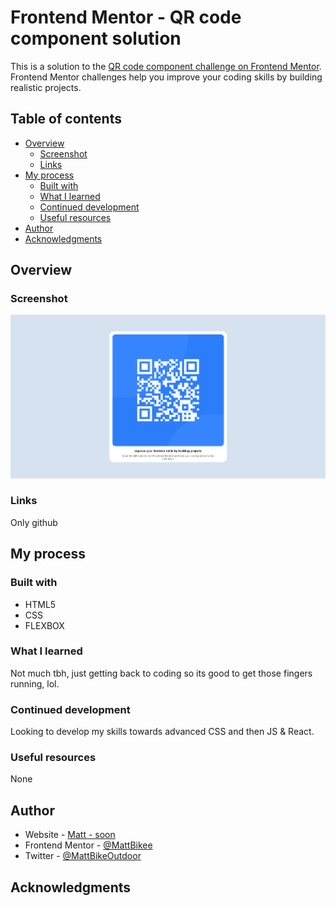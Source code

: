 # Frontend Mentor - QR code component solution

This is a solution to the [QR code component challenge on Frontend Mentor](https://www.frontendmentor.io/challenges/qr-code-component-iux_sIO_H). Frontend Mentor challenges help you improve your coding skills by building realistic projects. 

## Table of contents

- [Overview](#overview)
  - [Screenshot](#screenshot)
  - [Links](#links)
- [My process](#my-process)
  - [Built with](#built-with)
  - [What I learned](#what-i-learned)
  - [Continued development](#continued-development)
  - [Useful resources](#useful-resources)
- [Author](#author)
- [Acknowledgments](#acknowledgments)

## Overview

### Screenshot

![](./screenshot.png)

### Links

Only github

## My process

### Built with

- HTML5
- CSS
- FLEXBOX

### What I learned

Not much tbh, just getting back to coding so its good to get those fingers running, lol.

### Continued development

Looking to develop my skills towards advanced CSS and then JS & React.

### Useful resources

None

## Author

- Website - [Matt - soon](#)
- Frontend Mentor - [@MattBikee](https://www.frontendmentor.io/profile/MattBikee)
- Twitter - [@MattBikeOutdoor](https://twitter.com/MattBikeOutdoor)


## Acknowledgments

